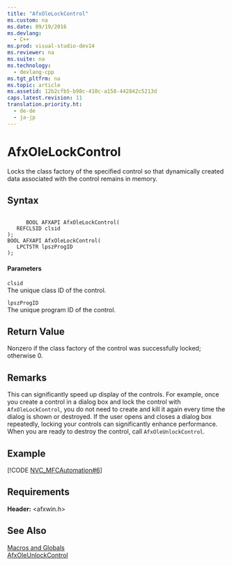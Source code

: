 ```yaml
---
title: "AfxOleLockControl"
ms.custom: na
ms.date: 09/19/2016
ms.devlang: 
  - C++
ms.prod: visual-studio-dev14
ms.reviewer: na
ms.suite: na
ms.technology: 
  - devlang-cpp
ms.tgt_pltfrm: na
ms.topic: article
ms.assetid: 12b2cfb5-b98c-410c-a158-442842c5213d
caps.latest.revision: 11
translation.priority.ht: 
  - de-de
  - ja-jp
---
```

# AfxOleLockControl
Locks the class factory of the specified control so that dynamically created data associated with the control remains in memory.  
  
## Syntax  
  
```  
  
      BOOL AFXAPI AfxOleLockControl(  
   REFCLSID clsid   
);  
BOOL AFXAPI AfxOleLockControl(  
   LPCTSTR lpszProgID   
);  
```  
  
#### Parameters  
 `clsid`  
 The unique class ID of the control.  
  
 `lpszProgID`  
 The unique program ID of the control.  
  
## Return Value  
 Nonzero if the class factory of the control was successfully locked; otherwise 0.  
  
## Remarks  
 This can significantly speed up display of the controls. For example, once you create a control in a dialog box and lock the control with `AfxOleLockControl`, you do not need to create and kill it again every time the dialog is shown or destroyed. If the user opens and closes a dialog box repeatedly, locking your controls can significantly enhance performance. When you are ready to destroy the control, call `AfxOleUnlockControl`.  
  
## Example  
 [!CODE [NVC_MFCAutomation#6](../CodeSnippet/VS_Snippets_Cpp/NVC_MFCAutomation#6)]  
  
## Requirements  
 **Header:** <afxwin.h>  
  
## See Also  
 [Macros and Globals](../vs140/MFC-Macros-and-Globals.md)   
 [AfxOleUnlockControl](../vs140/AfxOleUnlockControl.md)